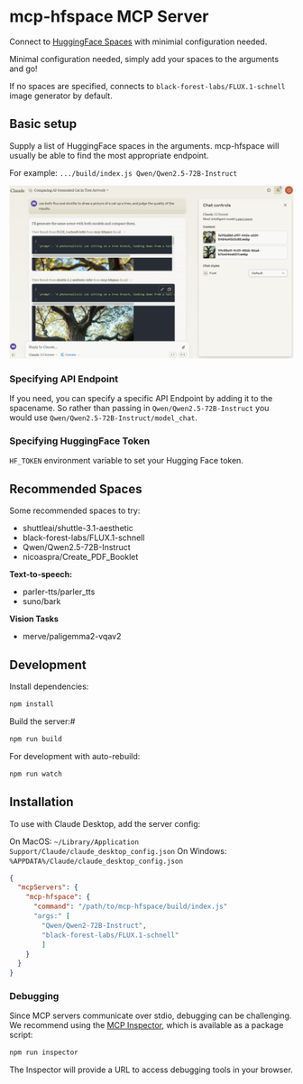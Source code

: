 # mcp-hfspace MCP Server

Connect to [HuggingFace Spaces](https://huggingface.co/) with minimial configuration needed.

Minimal configuration needed, simply add your spaces to the arguments and go! 

If no spaces are specified, connects to `black-forest-labs/FLUX.1-schnell` image generator by default.

## Basic setup

Supply a list of HuggingFace spaces in the arguments. mcp-hfspace will usually be able to find the most appropriate endpoint.

For example: `.../build/index.js Qwen/Qwen2.5-72B-Instruct`

![MIRO/Claude Desktop Screenshot](./2024-12-05-flux-shuttle.png)

### Specifying API Endpoint

If you need, you can specify a specific API Endpoint by adding it to the spacename. So rather than passing in `Qwen/Qwen2.5-72B-Instruct` you would use `Qwen/Qwen2.5-72B-Instruct/model_chat`.

### Specifying HuggingFace Token

`HF_TOKEN` environment variable to set your Hugging Face token.

## Recommended Spaces

Some recommended spaces to try:

- shuttleai/shuttle-3.1-aesthetic
- black-forest-labs/FLUX.1-schnell
- Qwen/Qwen2.5-72B-Instruct
- nicoaspra/Create_PDF_Booklet

**Text-to-speech:**

- parler-tts/parler_tts
- suno/bark

**Vision Tasks**

- merve/paligemma2-vqav2

## Development

Install dependencies:

```bash
npm install
```

Build the server:#

```bash
npm run build
```

For development with auto-rebuild:

```bash
npm run watch
```

## Installation

To use with Claude Desktop, add the server config:

On MacOS: `~/Library/Application Support/Claude/claude_desktop_config.json`
On Windows: `%APPDATA%/Claude/claude_desktop_config.json`

```json
{
  "mcpServers": {
    "mcp-hfspace": {
      "command": "/path/to/mcp-hfspace/build/index.js"
      "args:" [
        "Qwen/Qwen2-72B-Instruct",
        "black-forest-labs/FLUX.1-schnell"
        ]
    }
  }
}
```

### Debugging

Since MCP servers communicate over stdio, debugging can be challenging. We recommend using the [MCP Inspector](https://github.com/modelcontextprotocol/inspector), which is available as a package script:

```bash
npm run inspector
```

The Inspector will provide a URL to access debugging tools in your browser.
